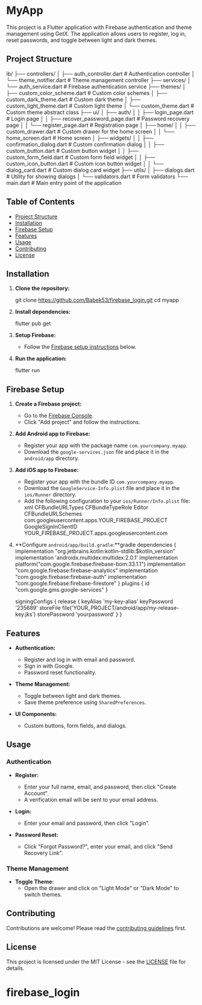 # MyApp

This project is a Flutter application with Firebase authentication and theme management using GetX. The application allows users to register, log in, reset passwords, and toggle between light and dark themes.
## Project Structure
ib/
├── controllers/
│ ├── auth_controller.dart # Authentication controller
│ └── theme_notifier.dart # Theme management controller
├── services/
│ └── auth_service.dart # Firebase authentication service
├── themes/
│ ├── custom_color_scheme.dart # Custom color schemes
│ ├── custom_dark_theme.dart # Custom dark theme
│ ├── custom_light_theme.dart # Custom light theme
│ └── custom_theme.dart # Custom theme abstract class
├── ui/
│ ├── auth/
│ │ ├── login_page.dart # Login page
│ │ ├── recover_password_page.dart # Password recovery page
│ │ └── register_page.dart # Registration page
│ ├── home/
│ │ ├── custom_drawer.dart # Custom drawer for the home screen
│ │ └── home_screen.dart # Home screen
│ ├── widgets/
│ │ ├── confirmation_dialog.dart # Custom confirmation dialog
│ │ ├── custom_button.dart # Custom button widget
│ │ ├── custom_form_field.dart # Custom form field widget
│ │ ├── custom_icon_button.dart # Custom icon button widget
│ │ └── dialog_card.dart # Custom dialog card widget
├── utils/
│ ├── dialogs.dart # Utility for showing dialogs
│ └── validators.dart # Form validators
└── main.dart # Main entry point of the application 

## Table of Contents
- [Project Structure](#project-structure)
- [Installation](#installation)
- [Firebase Setup](#firebase-setup)
- [Features](#features)
- [Usage](#usage)
- [Contributing](#contributing)
- [License](#license)

## Installation

1. **Clone the repository:**

    git clone https://github.com/Babek53/firebase_login.git
    cd myapp

2. **Install dependencies:**

    flutter pub get

3. **Setup Firebase:**
    - Follow the [Firebase setup instructions](#firebase-setup) below.

4. **Run the application:**

    flutter run

## Firebase Setup

1. **Create a Firebase project:**
    - Go to the [Firebase Console](https://console.firebase.google.com/).
    - Click "Add project" and follow the instructions.

2. **Add Android app to Firebase:**
    - Register your app with the package name `com.yourcompany.myapp`.
    - Download the `google-services.json` file and place it in the `android/app` directory.

3. **Add iOS app to Firebase:**
    - Register your app with the bundle ID `com.yourcompany.myapp`.
    - Download the `GoogleService-Info.plist` file and place it in the `ios/Runner` directory.
    - Add the following configuration to your `ios/Runner/Info.plist` file:
xml
        <!-- Google Sign-In -->
        <key>CFBundleURLTypes</key>
        <array>
            <dict>
                <key>CFBundleTypeRole</key>
                <string>Editor</string>
                <key>CFBundleURLSchemes</key>
                <array>
                    <string>com.googleusercontent.apps.YOUR_FIREBASE_PROJECT</string>
                </array>
            </dict>
        </array>
        <key>GoogleSignInClientID</key>
        <string>YOUR_FIREBASE_PROJECT.apps.googleusercontent.com</string>


4. **Configure `android/app/build.gradle`:**gradle
    dependencies {
        implementation "org.jetbrains.kotlin:kotlin-stdlib:$kotlin_version"
        implementation 'androidx.multidex:multidex:2.0.1'
        implementation platform("com.google.firebase:firebase-bom:33.1.1")
        implementation "com.google.firebase:firebase-analytics"
        implementation "com.google.firebase:firebase-auth"
        implementation "com.google.firebase:firebase-firestore"
    }
    plugins {
        id "com.google.gms.google-services"
    }

    signingConfigs {
        release {
            keyAlias 'my-key-alias'
            keyPassword '235689'
            storeFile file('YOUR_PROJECT/android/app/my-release-key.jks')
            storePassword 'yourpassword'
        }
    }




## Features

- **Authentication:**
  - Register and log in with email and password.
  - Sign in with Google.
  - Password reset functionality.

- **Theme Management:**
  - Toggle between light and dark themes.
  - Save theme preference using `SharedPreferences`.

- **UI Components:**
  - Custom buttons, form fields, and dialogs.

## Usage

### Authentication

- **Register:**
  - Enter your full name, email, and password, then click "Create Account".
  - A verification email will be sent to your email address.

- **Login:**
  - Enter your email and password, then click "Login".

- **Password Reset:**
  - Click "Forgot Password?", enter your email, and click "Send Recovery Link".

### Theme Management

- **Toggle Theme:**
  - Open the drawer and click on "Light Mode" or "Dark Mode" to switch themes.

## Contributing

Contributions are welcome! Please read the [contributing guidelines](CONTRIBUTING.md) first.

## License

This project is licensed under the MIT License - see the [LICENSE](LICENSE) file for details.
# firebase_login
